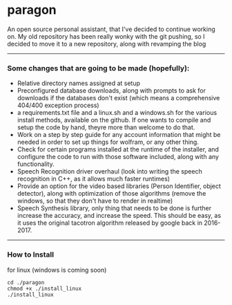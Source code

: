 # paragon

An open source personal assistant, that I've decided to continue working on. My old repository has been really wonky with the git pushing, so I decided to move it to a new repository, along with revamping the blog


---
### Some changes that are going to be made (hopefully):

- Relative directory names assigned at setup
- Preconfigured database downloads, along with prompts to ask for downloads if the databases don't exist (which means a comprehensive 404/400 exception process)
- a requirements.txt file and a linux.sh and a windows.sh for the various install methods, available on the github. If one wants to compile and setup the code by hand, theyre more than welcome to do that.
- Work on a step by step guide for any account information that might be needed in order to set up things for wolfram, or any other thing. 
- Check for certain programs installed at the runtime of the installer, and configure the code to run with those software included, along with any functionality.
- Speech Recognition driver overhaul (look into writing the speech recognition in C++, as it allows much faster runtimes)
- Provide an option for the video based libraries (Person Identifier, object detector), along with optimization of those algorithms (remove the windows, so that they don't have to render in realtime)
- Speech Synthesis library, only thing that needs to be done is further increase the accuracy, and increase the speed. This should be easy, as it uses the original tacotron algorithm released by google back in 2016-2017.


---

### How to Install

for linux (windows is coming soon)
```git clone https://github.com/lcityd/paragon.git
cd ./paragon
chmod +x ./install_linux
./install_linux
```
